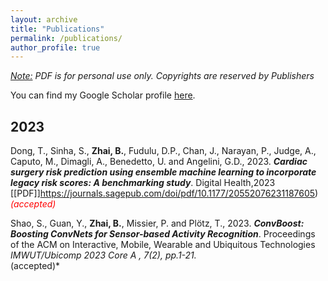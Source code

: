 ```yaml
---
layout: archive
title: "Publications"
permalink: /publications/
author_profile: true
---
```

_<u>Note:</u> PDF is for personal use only. Copyrights are reserved by Publishers_

You can find my Google Scholar profile [here](https://scholar.google.com/citations?user=mswJ-JUAAAAJ&hl=en).

2023
------
Dong, T., Sinha, S., **Zhai, B.**, Fudulu, D.P., Chan, J., Narayan, P., Judge, A., Caputo, M., Dimagli, A., Benedetto, U. and Angelini, G.D., 2023. ___Cardiac surgery risk prediction using ensemble machine learning to incorporate legacy risk scores: A benchmarking study___. Digital Health,2023 [[PDF]]https://journals.sagepub.com/doi/pdf/10.1177/20552076231187605)
<br/><span style="color:red">*(accepted)*</span>

Shao, S., Guan, Y., **Zhai, B.**, Missier, P. and Plötz, T., 2023. ___ConvBoost: Boosting ConvNets for Sensor-based Activity Recognition___. Proceedings of the ACM on Interactive, Mobile, Wearable and Ubiquitous Technologies *IMWUT/Ubicomp 2023 Core A* *, 7(2), pp.1-21.
<br/><span style="color:red">*(accepted)*</span>

